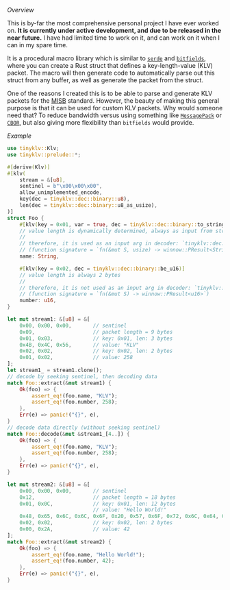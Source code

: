 _Overview_

This is by-far the most comprehensive personal project I have ever worked on. **It is currently under active development, and due to be released in the near future.** I have had limited time to work on it, and can work on it when I can in my spare time.

It is a procedural macro library which is similar to [`serde`](https://crates.io/crates/serde) and [`bitfields`](https://crates.io/crates/bitfields), where you can create a Rust struct that defines a key-length-value (KLV) packet. The macro will then generate code to automatically parse out this struct from any buffer, as well as generate the packet from the struct.

One of the reasons I created this is to be able to parse and generate KLV packets for the [MISB](https://www.misb.org/) standard. However, the beauty of making this general purpose is that it can be used for custom KLV packets. Why would someone need that? To reduce bandwidth versus using something like [`MessagePack`](https://msgpack.org/) or [`CBOR`](https://cbor.io/), but also giving more flexibility than `bitfields` would provide.

_Example_

```rust
use tinyklv::Klv;
use tinyklv::prelude::*;

#[derive(Klv)]
#[klv(
    stream = &[u8],
    sentinel = b"\x00\x00\x00",
    allow_unimplemented_encode,
    key(dec = tinyklv::dec::binary::u8),
    len(dec = tinyklv::dec::binary::u8_as_usize),
)]
struct Foo {
    #[klv(key = 0x01, var = true, dec = tinyklv::dec::binary::to_string_utf8)]
    // value length is dynamically determined, always as input from stream
    // 
    // therefore, it is used as an input arg in decoder: `tinyklv::dec::binary::to_string_utf8`
    // (function signature = `fn(&mut S, usize) -> winnow::PResult<String>`)
    name: String,

    #[klv(key = 0x02, dec = tinyklv::dec::binary::be_u16)]
    // value length is always 2 bytes
    // 
    // therefore, it is not used as an input arg in decoder: `tinyklv::dec::binary::be_u16`
    // (function signature = `fn(&mut S) -> winnow::PResult<u16>`)
    number: u16,
}

let mut stream1: &[u8] = &[
    0x00, 0x00, 0x00,       // sentinel
    0x09,                   // packet length = 9 bytes
    0x01, 0x03,             // key: 0x01, len: 3 bytes
    0x4B, 0x4C, 0x56,       // value: "KLV"
    0x02, 0x02,             // key: 0x02, len: 2 bytes
    0x01, 0x02,             // value: 258
];
let stream1_ = stream1.clone();
// decode by seeking sentinel, then decoding data
match Foo::extract(&mut stream1) {
    Ok(foo) => {
        assert_eq!(foo.name, "KLV");
        assert_eq!(foo.number, 258);
    },
    Err(e) => panic!("{}", e),
}
// decode data directly (without seeking sentinel)
match Foo::decode(&mut &stream1_[4..]) {
    Ok(foo) => {
        assert_eq!(foo.name, "KLV");
        assert_eq!(foo.number, 258);
    },
    Err(e) => panic!("{}", e),
}

let mut stream2: &[u8] = &[
    0x00, 0x00, 0x00,       // sentinel
    0x12,                   // packet length = 18 bytes
    0x01, 0x0C,             // key: 0x01, len: 12 bytes
                            // value: "Hello World!"
    0x48, 0x65, 0x6C, 0x6C, 0x6F, 0x20, 0x57, 0x6F, 0x72, 0x6C, 0x64, 0x21,
    0x02, 0x02,             // key: 0x02, len: 2 bytes
    0x00, 0x2A,             // value: 42
];
match Foo::extract(&mut stream2) {
    Ok(foo) => {
        assert_eq!(foo.name, "Hello World!");
        assert_eq!(foo.number, 42);
    },
    Err(e) => panic!("{}", e),
}
```